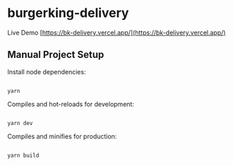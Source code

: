 # burgerking-delivery

Live Demo [https://bk-delivery.vercel.app/](https://bk-delivery.vercel.app/)  

## Manual Project Setup


Install node dependencies:

  

```Shell

yarn

```

  

Compiles and hot-reloads for development:

  

```Shell

yarn dev

```

  

Compiles and minifies for production:

  

```Shell

yarn build

```

  